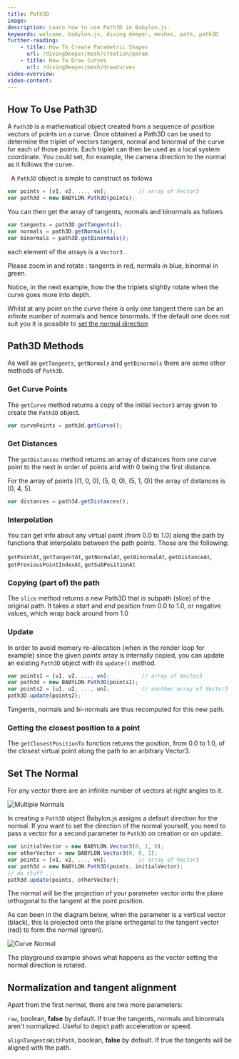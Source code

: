 ```yaml
---
title: Path3D
image: 
description: Learn how to use Path3D in Babylon.js.
keywords: welcome, babylon.js, diving deeper, meshes, path, path3D
further-reading:
    - title: How To Create Parametric Shapes
      url: /divingDeeper/mesh/creation/param
    - title: How To Draw Curves
      url: /divingDeeper/mesh/drawCurves
video-overview:
video-content:
---
```


## How To Use Path3D

A ```Path3D``` is a mathematical object created from a sequence of position vectors of points on a curve. Once obtained a Path3D can be used to determine the triplet of vectors tangent, normal and binormal of the curve for each of those points. Each triplet can then be used as a local system coordinate. You could set, for example, the camera direction to the normal as it follows the curve.

  
A ```Path3D``` object is simple to construct as follows

```javascript
var points = [v1, v2, ..., vn];          // array of Vector3
var path3d = new BABYLON.Path3D(points);
```

You can then get the array of tangents, normals and binormals as follows

```javascript
var tangents = path3D.getTangents();
var normals = path3D.getNormals();
var binormals = path3D.getBinormals();
```

each element of the arrays is a ```Vector3``` .

<Playground id="#2DLXYB#0" title="Tangents, Normals, and Binormals" description="Simple example of exploring tangents, normals, and binormals."/>

Please zoom in and rotate : tangents in red, normals in blue, binormal in green.  

Notice, in the next example, how the the triplets slightly rotate when the curve goes more into depth.  
<Playground id="#2DLXYB#1" title="Tangents, Normals, and Binormals - Color Coded" description="Simple example of exploring color coded tangents, normals, and binormals."/>

Whilst at any point on the curve there is only one tangent there can be an infinite number of normals and hence binormals. If the default one does not suit you it is possible to [set the normal direction](/divingDeeper/mesh/path3D#set-the-normal)


## Path3D Methods

As well as ```getTangents```, ```getNormals``` and ```getBinormals``` there are some other methods of ```Path3D```.

### Get Curve Points

The ```getCurve``` method returns a copy of the initial ```Vector3``` array given to create the ```Path3D``` object. 

```javascript
var curvePoints = path3d.getCurve();
```

### Get Distances

The ```getDistances``` method returns an array of distances from one curve point to the next in order of points and with 0 being the first distance.

For the array of points [(1, 0, 0), (5, 0, 0), (5, 1, 0)] the array of distances is [0, 4, 5]. 

```javascript
var distances = path3d.getDistances();
```

### Interpolation

You can get info about any virtual point (from 0.0 to 1.0) along the path by functions that interpolate between the path points. Those are the following:

```getPointAt```, ```getTangentAt```, ```getNormalAt```, ```getBinormalAt```, ```getDistanceAt```, ```getPreviousPointIndexAt```, ```getSubPositionAt```

### Copying (part of) the path

The ```slice``` method returns a new Path3D that is subpath (slice) of the original path. It takes a _start_ and _end_ position from 0.0 to 1.0, or negative values, which wrap back around from 1.0

### Update

In order to avoid memory re-allocation (when in the render loop for example) since the given _points_ array is internally copied, you can update an existing ```Path3D``` object with its ```update()``` method.

```javascript
var points1 = [v1, v2, ..., vn];          // array of Vector3
var path3d = new BABYLON.Path3D(points1);
var points2 = [u1, u2, ..., un];          // another array of Vector3
path3D.update(points2);
```
Tangents, normals and bi-normals are thus recomputed for this new path.


### Getting the closest position to a point

The ```getClosestPositionTo``` function returns the position, from 0.0 to 1.0, of the closest virtual point along the path to an arbitrary Vector3.

## Set The Normal

For any vector there are an infinite number of vectors at right angles to it. 

![Multiple Normals](/img/how_to/Mesh/tangentnormals.jpg)

In creating a ```Path3D``` object Babylon.js assigns a default direction for the normal. If you want to set the direction of the normal yourself, you need to pass a vector for a second parameter to ```Path3D``` on creation or on update.


```javascript
var initialVector = new BABYLON.Vector3(0, 1, 0);
var otherVector = new BABYLON.Vector3(0, 0, 1);
var points = [v1, v2, ..., vn];          // array of Vector3
var path3d = new BABYLON.Path3D(points, initialVector);
// do stuff ...
path3d.update(points, otherVector);
```

The normal will be the projection of your parameter vector onto the plane orthogonal to the tangent at the point position. 

As can been in the diagram below, when the parameter is a vertical vector (black), this is projected onto the plane orthoganal to the tangent vector (red) to form the normal (green).

![Curve Normal](/img/how_to/Mesh/planenormal.jpg)

The playground example shows what happens as the vector setting the normal direction is rotated.

<Playground id="#8ICWNU" title="Path3D with Rotating Normals" description="Simple example of Path3D with rotating normals."/>

## Normalization and tangent alignment

Apart from the first normal, there are two more parameters:

```raw```, boolean, **false** by default. If true the tangents, normals and binormals aren't normalized. Useful to depict path acceleration or speed.

```alignTangentsWithPath```, boolean, **false** by default. If true the tangents will be aligned with the path.